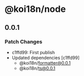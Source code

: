 # @koi18n/node

## 0.0.1

### Patch Changes

- c1ffd99: First publish
- Updated dependencies [c1ffd99]
  - @koi18n/formatter@0.0.1
  - @koi18n/ts@0.0.1
